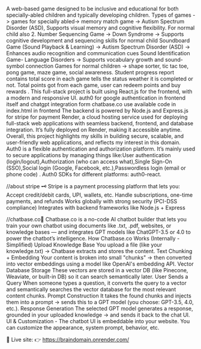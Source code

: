  A web-based game designed to be inclusive and educational for both specially-abled children and typically developing children. 
Types of games -> games for specially abled-> 
memory match game -> Autism Spectrum Disorder (ASD), Supports visual memory and cognitive flexibility. For normal child also
2. Number Sequencing Game -> Down Syndrome -> Supports cognitive development and sequencing skills for normal child
Soundboard Game (Sound Playback & Learning) -> Autism Spectrum Disorder (ASD)
 → Enhances audio recognition and communication cues
Sound Identification Game- Language Disorders ->  Supports vocabulary growth and sound-symbol connection
Games for normal children -> shape sorter, tic tac toe, pong game, maze game, social awareness.
Student progress report contains total score in each game tells the status weather it is completed or not. Total points got from each game, user can redeem points and buy rewards . 
This full-stack project is built using React.js for the frontend, with a  modern and responsive UI.  auth0 for google authentication in frontend itself and chatgpt integration form chatbase.co use available code in index.html in frontend
The backend is powered by Node.js and Express.js for stripe for payment
Render, a cloud hosting service used for deploying full-stack web applications with seamless backend, frontend, and database integration.
It’s fully deployed on Render, making it accessible anytime. Overall, this project highlights my skills in building secure, scalable, and user-friendly web applications, and reflects my interest in this domain.
Auth0 is a flexible authentication and authorization platform. It’s mainly used to secure applications by managing things like:User authentication (login/logout),Authorization (who can access what),Single Sign-On (SSO),Social login (Google, Facebook, etc.),Passwordless login (email or phone code) . Auth0 SDKs for different platforms: auth0-react.

//about stripe 🗝️
Stripe is a payment processing platform that lets you:
Accept credit/debit cards, UPI, wallets, etc.
Handle subscriptions, one-time payments, and refunds
Works globally with strong security (PCI-DSS compliance)
Integrates with backend frameworks like Node.js + Express

//chatbase.co💬
Chatbase.co is a no-code AI chatbot builder that lets you train your own chatbot using documents like .txt, .pdf, websites, or knowledge bases — and integrates GPT models like ChatGPT-3.5 or 4.0 to power the chatbot’s intelligence.
 How Chatbase.co Works (Internally - Simplified)
Upload Knowledge Base
 You upload a file (like your knowledge.txt) → Chatbase extracts and stores the content.
Text Chunking + Embedding
 Your content is broken into small "chunks" → then converted into vector embeddings using a model like OpenAI's embedding API.
Vector Database Storage
 These vectors are stored in a vector DB (like Pinecone, Weaviate, or built-in DB) so it can search semantically later.
User Sends a Query
 When someone types a question, it converts the query to a vector and semantically searches the vector database for the most relevant content chunks.
Prompt Construction
 It takes the found chunks and injects them into a prompt → sends this to a GPT model (you choose: GPT-3.5, 4.0, etc.).
Response Generation
 The selected GPT model generates a response, grounded in your uploaded knowledge → and sends it back to the chat UI.
UI & Customization - The chatbot UI is embeddable into your website. You can customize the appearance, system prompt, behavior, etc.

🔗 Live site:
👉 https://braindomain.onrender.com/
